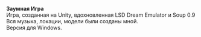 **Заумная Игра** \
Игра, созданная на Unity, вдохновленная LSD Dream Emulator и Soup 0.9 \
Вся музыка, локации, модели были созданы мной. \
Версия для Windows.
